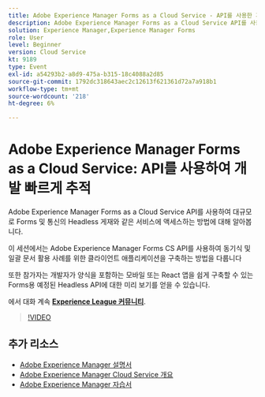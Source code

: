 ```yaml
---
title: Adobe Experience Manager Forms as a Cloud Service - API를 사용한 개발 빠른 추적
description: Adobe Experience Manager Forms as a Cloud Service API를 사용하여 대규모로 Forms 및 통신의 Headless 게재와 같은 서비스에 액세스하는 방법에 대해 알아봅니다. 이 세션에서는 Adobe Experience Manager Forms CS API를 사용하여 동기식 및 일괄 문서 활용 사례를 위한 클라이언트 애플리케이션을 구축하는 방법에 대해 설명합니다. 또한 참가자는 개발자가 양식을 포함하는 모바일 또는 React 앱을 쉽게 구축할 수 있는 Forms용 예정된 Headless API에 대한 미리 보기를 얻을 수 있습니다.
solution: Experience Manager,Experience Manager Forms
role: User
level: Beginner
version: Cloud Service
kt: 9189
type: Event
exl-id: a54293b2-a8d9-475a-b315-18c4088a2d85
source-git-commit: 1792dc318643aec2c12613f621361d72a7a918b1
workflow-type: tm+mt
source-wordcount: '218'
ht-degree: 6%

---
```


# Adobe Experience Manager Forms as a Cloud Service: API를 사용하여 개발 빠르게 추적

Adobe Experience Manager Forms as a Cloud Service API를 사용하여 대규모로 Forms 및 통신의 Headless 게재와 같은 서비스에 액세스하는 방법에 대해 알아봅니다. 

이 세션에서는 Adobe Experience Manager Forms CS API를 사용하여 동기식 및 일괄 문서 활용 사례를 위한 클라이언트 애플리케이션을 구축하는 방법을 다룹니다

또한 참가자는 개발자가 양식을 포함하는 모바일 또는 React 앱을 쉽게 구축할 수 있는 Forms용 예정된 Headless API에 대한 미리 보기를 얻을 수 있습니다.

에서 대화 계속 **[Experience League 커뮤니티](https://adobe.ly/3zKLQrw)**.

>[!VIDEO](https://video.tv.adobe.com/v/337724/?quality=12&learn=on&hidetitle=true)

## 추가 리소스

- [Adobe Experience Manager 설명서](https://experienceleague.adobe.com/docs/experience-manager-cloud-service.html?lang=ko-KR)
- [Adobe Experience Manager Cloud Service 개요](https://experienceleague.adobe.com/docs/experience-manager-cloud-service/overview/home.html)
- [Adobe Experience Manager 자습서](https://experienceleague.adobe.com/docs/experience-manager-tutorials.html)
